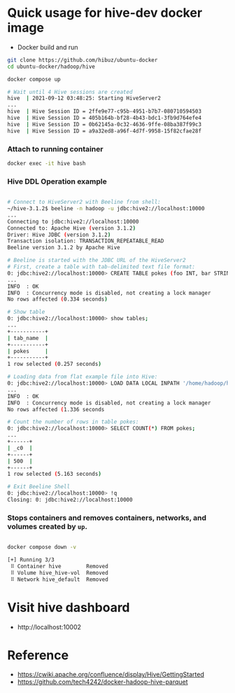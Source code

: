# Quick usage for hive-dev docker image
- Docker build and run
``` bash
git clone https://github.com/hibuz/ubuntu-docker
cd ubuntu-docker/hadoop/hive

docker compose up

# Wait until 4 Hive sessions are created
hive  | 2021-09-12 03:48:25: Starting HiveServer2
...
hive  | Hive Session ID = 2ffe9e77-c95b-4951-b7b7-080710594503
hive  | Hive Session ID = 405b164b-bf28-4b43-bdc1-3fb9d764efe4
hive  | Hive Session ID = 0b62145a-0c32-4636-9ffe-08ba387f99c3
hive  | Hive Session ID = a9a32ed8-a96f-4d7f-9958-15f82cfae28f
```

### Attach to running container
``` bash
docker exec -it hive bash
```

### Hive DDL Operation example
``` bash

# Connect to HiveServer2 with Beeline from shell:
~/hive-3.1.2$ beeline -n hadoop -u jdbc:hive2://localhost:10000
...
Connecting to jdbc:hive2://localhost:10000
Connected to: Apache Hive (version 3.1.2)
Driver: Hive JDBC (version 3.1.2)
Transaction isolation: TRANSACTION_REPEATABLE_READ
Beeline version 3.1.2 by Apache Hive

# Beeline is started with the JDBC URL of the HiveServer2
# First, create a table with tab-delimited text file format:
0: jdbc:hive2://localhost:10000> CREATE TABLE pokes (foo INT, bar STRING);
...
INFO  : OK
INFO  : Concurrency mode is disabled, not creating a lock manager
No rows affected (0.334 seconds)

# Show table
0: jdbc:hive2://localhost:10000> show tables;
...
+-----------+
| tab_name  |
+-----------+
| pokes     |
+-----------+
1 row selected (0.257 seconds)

# Loading data from flat example file into Hive:
0: jdbc:hive2://localhost:10000> LOAD DATA LOCAL INPATH '/home/hadoop/hive-3.1.2/examples/files/kv1.txt' OVERWRITE INTO TABLE pokes;
...
INFO  : OK
INFO  : Concurrency mode is disabled, not creating a lock manager
No rows affected (1.336 seconds

# Count the number of rows in table pokes:
0: jdbc:hive2://localhost:10000> SELECT COUNT(*) FROM pokes;
...
+------+
| _c0  |
+------+
| 500  |
+------+
1 row selected (5.163 seconds)

# Exit Beeline Shell
0: jdbc:hive2://localhost:10000> !q
Closing: 0: jdbc:hive2://localhost:10000
```

### Stops containers and removes containers, networks, and volumes created by `up`.
``` bash

docker compose down -v

[+] Running 3/3
 ⠿ Container hive        Removed
 ⠿ Volume hive_hive-vol  Removed
 ⠿ Network hive_default  Removed
```

# Visit hive dashboard
- http://localhost:10002

# Reference
- https://cwiki.apache.org/confluence/display/Hive/GettingStarted
- https://github.com/tech4242/docker-hadoop-hive-parquet